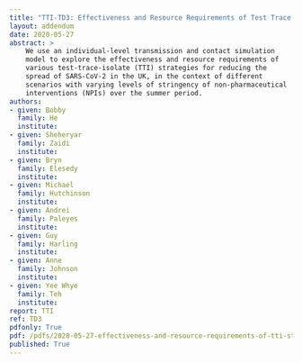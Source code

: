 ```yaml
---
title: "TTI-TD3: Effectiveness and Resource Requirements of Test Trace Isolate Strategies"
layout: addendum
date: 2020-05-27
abstract: >
    We use an individual-level transmission and contact simulation
    model to explore the effectiveness and resource requirements of
    various test-trace-isolate (TTI) strategies for reducing the
    spread of SARS-CoV-2 in the UK, in the context of different
    scenarios with varying levels of stringency of non-pharmaceutical
    interventions (NPIs) over the summer period.
authors:
- given: Bobby 
  family: He
  institute:
- given: Sheheryar 
  family: Zaidi
  institute: 
- given: Bryn 
  family: Elesedy
  institute:
- given: Michael 
  family: Hutchinson
  institute: 
- given: Andrei 
  family: Paleyes
  institute: 
- given: Guy
  family: Harling
  institute: 
- given: Anne
  family: Johnson
  institute:
- given: Yee Whye
  family: Teh
  institute:
report: TTI
ref: TD3
pdfonly: True
pdf: /pdfs/2020-05-27-effectiveness-and-resource-requirements-of-tti-strategies.pdf 
published: True
---
```

